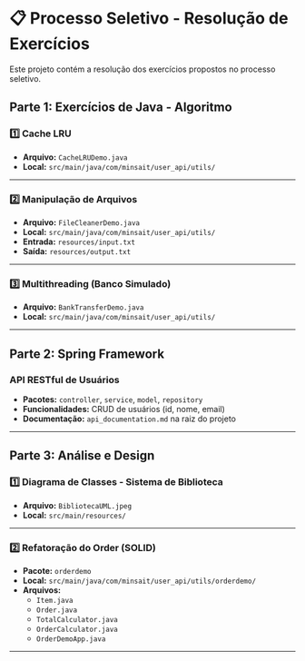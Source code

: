 # 📋 Processo Seletivo - Resolução de Exercícios

Este projeto contém a resolução dos exercícios propostos no processo seletivo.

## **Parte 1: Exercícios de Java - Algoritmo**

### 1️⃣ Cache LRU  
- **Arquivo:** `CacheLRUDemo.java`  
- **Local:** `src/main/java/com/minsait/user_api/utils/`

---

### 2️⃣ Manipulação de Arquivos  
- **Arquivo:** `FileCleanerDemo.java`  
- **Local:** `src/main/java/com/minsait/user_api/utils/`  
- **Entrada:** `resources/input.txt`  
- **Saída:** `resources/output.txt`

---

### 3️⃣ Multithreading (Banco Simulado)  
- **Arquivo:** `BankTransferDemo.java`  
- **Local:** `src/main/java/com/minsait/user_api/utils/`

---

## **Parte 2: Spring Framework**

### API RESTful de Usuários  
- **Pacotes:** `controller`, `service`, `model`, `repository`  
- **Funcionalidades:** CRUD de usuários (id, nome, email)
- **Documentação:** `api_documentation.md` na raiz do projeto
---

## **Parte 3: Análise e Design**

### 1️⃣ Diagrama de Classes - Sistema de Biblioteca  
- **Arquivo:** `BibliotecaUML.jpeg`  
- **Local:** `src/main/resources/`

---

### 2️⃣ Refatoração do Order (SOLID)  
- **Pacote:** `orderdemo`  
- **Local:** `src/main/java/com/minsait/user_api/utils/orderdemo/`  
- **Arquivos:**  
    - `Item.java`  
    - `Order.java`  
    - `TotalCalculator.java`  
    - `OrderCalculator.java`  
    - `OrderDemoApp.java`

---



